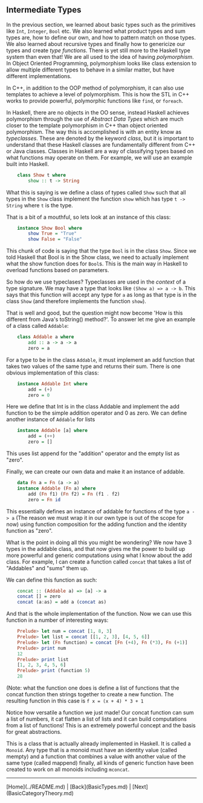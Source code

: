 Intermediate Types
------------------

In the previous section, we learned about basic types such as the primitives
like `Int`, `Integer`, `Bool` etc. We also learned what product types and sum
types are, how to define our own, and how to pattern match on those types. We
also learned about recursive types and finally how to genericize our types and
create _type functions_. There is yet still more to the Haskell type system
than even that! We are all used to the idea of having _polymorphism_. In
Object Oriented Programming, polymorphism looks like class extension to allow
multiple different types to behave in a similar matter, but have different
implementations.

In C++, in addition to the OOP method of polymorphism, it can also use templates
to achieve a level of polymorphism. This is how the STL in C++ works to provide
powerful, polymorphic functions like `find`, or `foreach`.

In Haskell, there are no objects in the OO sense, instead Haskell achieves polymorphism
through the use of _Abstract Data Types_ which are much closer to the template polymorphism
in C++ than object oriented polymorphism. The way this is accomplished is with an
entity know as _typeclasses_. These are denoted by the keyword _class_, but it is important
to understand that these Haskell classes are fundamentally different from C++ or Java
classes. Classes in Haskell are a way of classifying types based on what functions
may operate on them. For example, we will use an example built into Haskell.

```haskell
    class Show t where
        show :: t -> String
```

What this is saying is we define a class of types called `Show` such that all types
in the `Show` class implement the function `show` which has type `t -> String` where
`t` is the type.

That is a bit of a mouthful, so lets look at an instance of this class:

```haskell
    instance Show Bool where
        show True = "True"
        show False = "False"
```

This chunk of code is saying that the type `Bool` is in the class `Show`. Since we
told Haskell that Bool is in the Show class, we need to actually implement what the
show function does for `Bool`s. This is the main way in Haskell to overload functions
based on parameters.

So how do we use typeclases? Typeclasses are used in the _context_ of a type signature.
We may have a type that looks like `(Show a) => a -> b`. This says that this function
will accept any type for `a` as long as that type is in the class `Show` (and therefore
implements the function `show`).

That is well and good, but the question might now become 'How is this different from Java's
toString() method?'. To answer let me give an example of a class called `Addable`:

```haskell
    class Addable a where
        add :: a -> a -> a
        zero = a
```

For a type to be in the class `Addable`, it must implement an add function that takes
two values of the same type and returns their sum. There is one obvious implementation
of this class:

```haskell
    instance Addable Int where
        add = (+)
        zero = 0
```

Here we define that Int is in the class Addable and implement the add function to be the
simple addition operator and 0 as zero. We can define another instance of `Addable` for lists

```haskell
    instance Addable [a] where
        add = (++)
        zero = []
```

This uses list append for the "addition" operator and the empty list as "zero".

Finally, we can create our own data and make it an instance of addable.

```haskell
    data Fn a = Fn (a -> a)
    instance Addable (Fn a) where
        add (Fn f1) (Fn f2) = Fn (f1 . f2)
        zero = Fn id
```

This essentially defines an instance of addable for functions of the type `a -> a`
(The reason we must wrap it in our own type is out of the scope for now) using
function composition for the adding function and the identity function as
"zero".

What is the point in doing all this you might be wondering? We now have 3 types in
the addable class, and that now gives me the power to build up more powerful and
generic computations using what I know about the add class. For example, I can create
a function called `concat` that takes a list of "Addables" and "sums" them up.

We can define this function as such:

```haskell
    concat :: (Addable a) => [a] -> a
    concat [] = zero
    concat (a:as) = add a (concat as)
```

And that is the whole implementation of the function. Now we can use this function in a
number of interesting ways:

```haskell
    Prelude> let num = concat [1, 8, 3]
    Prelude> let list = concat [[1, 2, 3], [4, 5, 6]]
    Prelude> let (Fn function) = concat [Fn (+4), Fn (*3), Fn (+1)]
    Prelude> print num
    12
    Prelude> print list
    [1, 2, 3, 4, 5, 6]
    Prelude> print (function 5)
    28
```
(Note: what the function one does is define a list of functions that
the concat function then strings together to create a new function. The
resulting function in this case is `f x = (x + 4) * 3 + 1`

Notice how versatile a function we just made! Our concat function can sum a
list of numbers, it cat flatten a list of lists and it can build computations
from a list of functions! This is an extremely powerful concept and the basis
for great abstractions.

This is a class that is actually already implemented in Haskell. It is called a
`Monoid`. Any type that is a monoid must have an identity value (called mempty)
and a function that combines a value with another value of the same type (called mappend)
finally, all kinds of generic function have been created to work on all monoids including
`mconcat`.

<!---
At the bottom of every page we need a next and previous button 
-->
<hr>
[Home](../README.md) | [Back](BasicTypes.md) | [Next](BasicCategoryTheory.md)
